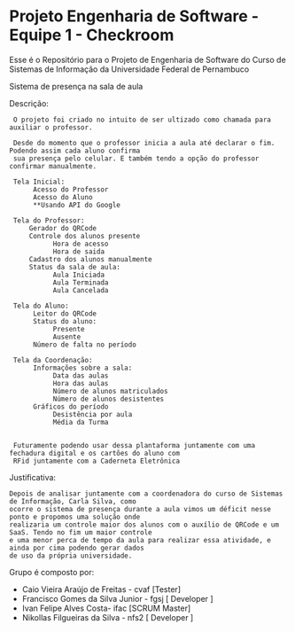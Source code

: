 # Projeto Engenharia de Software - Equipe 1 - Checkroom

Esse é o Repositório para o Projeto de Engenharia de Software do Curso de Sistemas de Informação da Universidade Federal de Pernambuco



Sistema de presença na sala de aula

Descrição:

     O projeto foi criado no intuito de ser ultizado como chamada para auxiliar o professor. 
     
     Desde do momento que o professor inicia a aula até declarar o fim. Podendo assim cada aluno confirma 
     sua presença pelo celular. E também tendo a opção do professor confirmar manualmente.
     
     Tela Inicial:
          Acesso do Professor
          Acesso do Aluno
          **Usando API do Google
          
     Tela do Professor:
         Gerador do QRCode
         Controle dos alunos presente
               Hora de acesso
               Hora de saida
         Cadastro dos alunos manualmente
         Status da sala de aula:
               Aula Iniciada
               Aula Terminada
               Aula Cancelada
               
     Tela do Aluno:
          Leitor do QRCode
          Status do aluno:
               Presente
               Ausente
          Número de falta no período
               
     Tela da Coordenação:
          Informações sobre a sala:
               Data das aulas
               Hora das aulas
               Número de alunos matriculados
               Número de alunos desistentes
          Gráficos do período
               Desistência por aula
               Média da Turma
               
     
     Futuramente podendo usar dessa plantaforma juntamente com uma fechadura digital e os cartões do aluno com 
     RFid juntamente com a Caderneta Eletrônica  
   
Justificativa: 
    
    Depois de analisar juntamente com a coordenadora do curso de Sistemas de Informação, Carla Silva, como
    ocorre o sistema de presença durante a aula vimos um déficit nesse ponto e propomos uma solução onde 
    realizaria um controle maior dos alunos com o auxílio de QRCode e um SaaS. Tendo no fim um maior controle 
    e uma menor perca de tempo da aula para realizar essa atividade, e ainda por cima podendo gerar dados 
    de uso da própria universidade.
    
    

    
Grupo é composto por:

  - Caio Vieira Araújo de Freitas - cvaf [Tester]
  - Francisco Gomes da Silva Junior - fgsj [ Developer ]
  - Ivan Felipe Alves Costa- ifac [SCRUM Master]
  - Nikollas Filgueiras da Silva - nfs2 [ Developer ]
